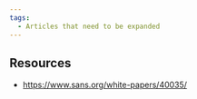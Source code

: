 ```yaml
---
tags:
  - Articles that need to be expanded 
---
```

## Resources

- <https://www.sans.org/white-papers/40035/>